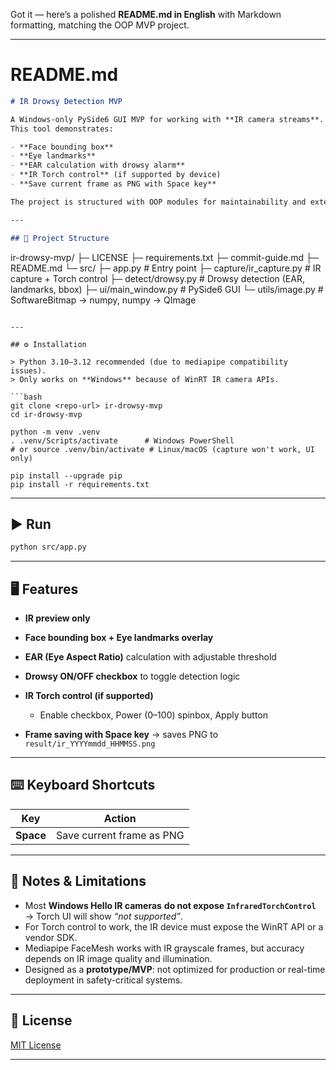 Got it — here’s a polished **README.md in English** with Markdown formatting, matching the OOP MVP project.

---

# README.md

```markdown
# IR Drowsy Detection MVP

A Windows-only PySide6 GUI MVP for working with **IR camera streams**.  
This tool demonstrates:

- **Face bounding box**
- **Eye landmarks**
- **EAR calculation with drowsy alarm**
- **IR Torch control** (if supported by device)
- **Save current frame as PNG with Space key**

The project is structured with OOP modules for maintainability and extension.

---

## 📂 Project Structure

```

ir-drowsy-mvp/
├─ LICENSE
├─ requirements.txt
├─ commit-guide.md
├─ README.md
└─ src/
├─ app.py                # Entry point
├─ capture/ir\_capture.py # IR capture + Torch control
├─ detect/drowsy.py      # Drowsy detection (EAR, landmarks, bbox)
├─ ui/main\_window\.py     # PySide6 GUI
└─ utils/image.py        # SoftwareBitmap → numpy, numpy → QImage

````

---

## ⚙️ Installation

> Python 3.10–3.12 recommended (due to mediapipe compatibility issues).  
> Only works on **Windows** because of WinRT IR camera APIs.

```bash
git clone <repo-url> ir-drowsy-mvp
cd ir-drowsy-mvp

python -m venv .venv
. .venv/Scripts/activate      # Windows PowerShell
# or source .venv/bin/activate # Linux/macOS (capture won't work, UI only)

pip install --upgrade pip
pip install -r requirements.txt
````

---

## ▶️ Run

```bash
python src/app.py
```

---

## 🖥️ Features

* **IR preview only**
* **Face bounding box + Eye landmarks overlay**
* **EAR (Eye Aspect Ratio)** calculation with adjustable threshold
* **Drowsy ON/OFF checkbox** to toggle detection logic
* **IR Torch control (if supported)**

  * Enable checkbox, Power (0–100) spinbox, Apply button
* **Frame saving with Space key** → saves PNG to `result/ir_YYYYmmdd_HHMMSS.png`

---

## ⌨️ Keyboard Shortcuts

| Key       | Action                    |
| --------- | ------------------------- |
| **Space** | Save current frame as PNG |

---

## 📌 Notes & Limitations

* Most **Windows Hello IR cameras** **do not expose `InfraredTorchControl`** → Torch UI will show *“not supported”*.
* For Torch control to work, the IR device must expose the WinRT API or a vendor SDK.
* Mediapipe FaceMesh works with IR grayscale frames, but accuracy depends on IR image quality and illumination.
* Designed as a **prototype/MVP**: not optimized for production or real-time deployment in safety-critical systems.

---

## 📜 License

[MIT License](license.txt)

---
